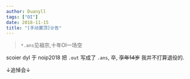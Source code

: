 ```yaml
---
author: Duanyll
tags: ["OI"]
date: 2018-11-15
title: "[手动置顶]讣告"
---
```


> `*.ans`见祖宗,十年OI一场空

<!-- more -->

scoier dyl 于 noip2018 把 `.out` 写成了 `.ans`, 卒, ~~享年14岁~~ 我并不打算退役的.

↓追悼会↓
